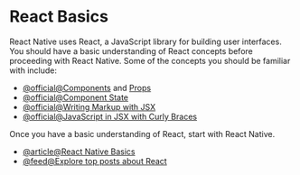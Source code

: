 # React Basics

React Native uses React, a JavaScript library for building user interfaces. You should have a basic understanding of React concepts before proceeding with React Native. Some of the concepts you should be familiar with include:

- [@official@Components](https://react.dev/learn/your-first-component) and [Props](https://react.dev/learn/passing-props-to-a-component)
- [@official@Component State](https://react.dev/learn/managing-state)
- [@official@Writing Markup with JSX](https://react.dev/learn/writing-markup-with-jsx)
- [@official@JavaScript in JSX with Curly Braces](https://react.dev/learn/javascript-in-jsx-with-curly-braces)

Once you have a basic understanding of React, start with React Native.

- [@article@React Native Basics](https://reactnative.dev/docs/getting-started)
- [@feed@Explore top posts about React](https://app.daily.dev/tags/react?ref=roadmapsh)
